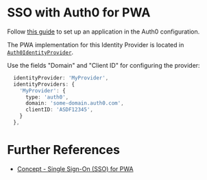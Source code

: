 <!--
kb_guide
kb_pwa
kb_everyone
kb_sync_latest_only
-->

# SSO with Auth0 for PWA

Follow [this guide](https://manfredsteyer.github.io/angular-oauth2-oidc/docs/additional-documentation/authorization-servers/auth0.html) to set up an application in the Auth0 configuration.

The PWA implementation for this Identity Provider is located in [`Auth0IdentityProvider`](../../src/app/core/identity-provider/auth0.identity-provider.ts).

Use the fields "Domain" and "Client ID" for configuring the provider:

```typescript
  identityProvider: 'MyProvider',
  identityProviders: {
    'MyProvider': {
      type: 'auth0',
      domain: 'some-domain.auth0.com',
      clientID: 'ASDF12345',
    }
  },
```

# Further References

- [Concept - Single Sign-On (SSO) for PWA](../concepts/sso.md)
